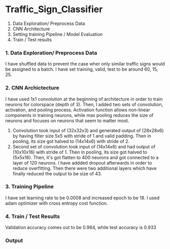 # Traffic_Sign_Classifier

1. Data Exploration/ Preprocess Data
2. CNN Architecture
3. Setting training Pipeline / Model Evaluation
4. Train / Test results

### 1. Data Exploration/ Preprocess Data

I have shuffled data to prevent the case wher only similar traffic signs would be assigned to a batch. I have set training, valid, test to be around 60, 15, 25.

### 2. CNN Archictecture
I have used 1x1 convolution at the beginning of architecture in order to train neurons for colorspace (depth of 3). Then, I added two sets of convolution, activation, and pooling process. Activation function allows non-linear components in training neurons, while max pooling reduces the size of neurons and focuses on neurons that seem to matter most.
1) Convolution took input of (32x32x3) and generated output of (28x28x6) by having filter size 5x5 with stride of 1 and valid padding. Then in pooling, its size got halved to (14x14x6) with stride of 2.
2) Second set of convolution took input of (14x14x6) and had output of (10x10x16) with stride of 1. Then in pooling, its size got halved to (5x5x16).
Then, it's got flatten to 400 neurons and got connected to a layer of 120 neurons. I have addded dropout afterwards in order to reduce overfitting. Then there were two additional layers which have finally reduced the output to be size of 43.

### 3. Training Pipeline 

I have set learning rate to be 0.0008 and increased epoch to be 18. I used adam optimizer with cross entropy cost function. 

### 4. Train / Test Results
Validation accuracy comes out to be 0.984, while test accuracy is 0.933

### Output
